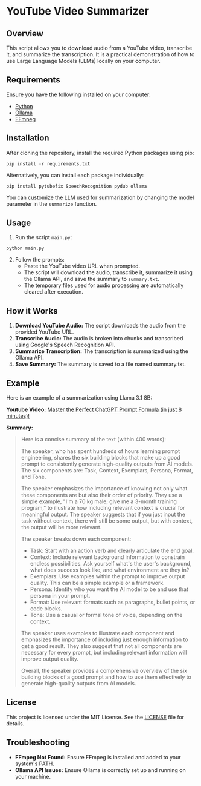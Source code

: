 # YouTube Video Summarizer

## Overview
This script allows you to download audio from a YouTube video, transcribe it, and summarize the transcription. It is a practical demonstration of how to use Large Language Models (LLMs) locally on your computer.

## Requirements
Ensure you have the following installed on your computer:

- [Python](https://www.python.org/downloads/)
- [Ollama](https://ollama.com/)
- [FFmpeg](https://ffmpeg.org/download.html)

## Installation

After cloning the repository, install the required Python packages using pip:
```
pip install -r requirements.txt
```

Alternatively, you can install each package individually:

```
pip install pytubefix SpeechRecognition pydub ollama
```

You can customize the LLM used for summarization by changing the model parameter in the `summarize` function.

## Usage
1. Run the script `main.py`:
```
python main.py
```

2. Follow the prompts:
    - Paste the YouTube video URL when prompted.
    - The script will download the audio, transcribe it, summarize it using the Ollama API, and save the summary to `summary.txt`.
    - The temporary files used for audio processing are automatically cleared after execution.

## How it Works
1. **Download YouTube Audio:** The script downloads the audio from the provided YouTube URL.
2. **Transcribe Audio:** The audio is broken into chunks and transcribed using Google's Speech Recognition API.
3. **Summarize Transcription:** The transcription is summarized using the Ollama API.
4. **Save Summary:** The summary is saved to a file named summary.txt.

## Example
Here is an example of a summarization using Llama 3.1 8B:

**Youtube Video:**
[Master the Perfect ChatGPT Prompt Formula (in just 8 minutes)!](https://www.youtube.com/watch?v=jC4v5AS4RIM)

**Summary:**

> Here is a concise summary of the text (within 400 words):
> 
> The speaker, who has spent hundreds of hours learning prompt engineering, shares the six building blocks that make up a good prompt to consistently generate high-quality outputs from AI models. The six components are: Task, Context, Exemplars, Persona, Format, and Tone.
> 
> The speaker emphasizes the importance of knowing not only what these components are but also their order of priority. They use a simple example, "I'm a 70 kg male; give me a 3-month training program," to illustrate how including relevant context is crucial for meaningful output. The speaker suggests that if you just input the task without context, there will still be some output, but with context, the output will be more relevant.
> 
> The speaker breaks down each component:
> 
> * Task: Start with an action verb and clearly articulate the end goal.
> * Context: Include relevant background information to constrain endless possibilities. Ask yourself what's the user's background, what does success look like, and what environment are they in?
> * Exemplars: Use examples within the prompt to improve output quality. This can be a simple example or a framework.
> * Persona: Identify who you want the AI model to be and use that persona in your prompt.
> * Format: Use relevant formats such as paragraphs, bullet points, or code blocks.
> * Tone: Use a casual or formal tone of voice, depending on the context.
> 
> The speaker uses examples to illustrate each component and emphasizes the importance of including just enough information to get a good result. They also suggest that not all components are necessary for every prompt, but including relevant information will improve output quality.
> 
> Overall, the speaker provides a comprehensive overview of the six building blocks of a good prompt and how to use them effectively to generate high-quality outputs from AI models.
> 

## License
This project is licensed under the MIT License. See the [LICENSE](./LICENSE) file for details.

## Troubleshooting
- **FFmpeg Not Found:** Ensure FFmpeg is installed and added to your system's PATH.
- **Ollama API Issues:** Ensure Ollama is correctly set up and running on your machine.
